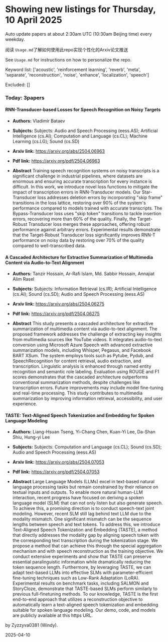 # Showing new listings for Thursday, 10 April 2025
Auto update papers at about 2:30am UTC (10:30am Beijing time) every weekday.


阅读 `Usage.md`了解如何使用此repo实现个性化的Arxiv论文推送

See `Usage.md` for instructions on how to personalize the repo. 


Keyword list: ['acoustic', 'reinforcement learning', 'reverb', 'meta', 'separate', 'reconstruction', 'noise', 'enhance', 'localization', 'speech']


Excluded: []


### Today: 3papers 
#### RNN-Transducer-based Losses for Speech Recognition on Noisy Targets
 - **Authors:** Vladimir Bataev
 - **Subjects:** Subjects:
Audio and Speech Processing (eess.AS); Artificial Intelligence (cs.AI); Computation and Language (cs.CL); Machine Learning (cs.LG); Sound (cs.SD)
 - **Arxiv link:** https://arxiv.org/abs/2504.06963

 - **Pdf link:** https://arxiv.org/pdf/2504.06963

 - **Abstract**
 Training speech recognition systems on noisy transcripts is a significant challenge in industrial pipelines, where datasets are enormous and ensuring accurate transcription for every instance is difficult. In this work, we introduce novel loss functions to mitigate the impact of transcription errors in RNN-Transducer models. Our Star-Transducer loss addresses deletion errors by incorporating "skip frame" transitions in the loss lattice, restoring over 90% of the system's performance compared to models trained with accurate transcripts. The Bypass-Transducer loss uses "skip token" transitions to tackle insertion errors, recovering more than 60% of the quality. Finally, the Target-Robust Transducer loss merges these approaches, offering robust performance against arbitrary errors. Experimental results demonstrate that the Target-Robust Transducer loss significantly improves RNN-T performance on noisy data by restoring over 70% of the quality compared to well-transcribed data.
#### A Cascaded Architecture for Extractive Summarization of Multimedia Content via Audio-to-Text Alignment
 - **Authors:** Tanzir Hossain, Ar-Rafi Islam, Md. Sabbir Hossain, Annajiat Alim Rasel
 - **Subjects:** Subjects:
Information Retrieval (cs.IR); Artificial Intelligence (cs.AI); Sound (cs.SD); Audio and Speech Processing (eess.AS)
 - **Arxiv link:** https://arxiv.org/abs/2504.06275

 - **Pdf link:** https://arxiv.org/pdf/2504.06275

 - **Abstract**
 This study presents a cascaded architecture for extractive summarization of multimedia content via audio-to-text alignment. The proposed framework addresses the challenge of extracting key insights from multimedia sources like YouTube videos. It integrates audio-to-text conversion using Microsoft Azure Speech with advanced extractive summarization models, including Whisper, Pegasus, and Facebook BART XSum. The system employs tools such as Pytube, Pydub, and SpeechRecognition for content retrieval, audio extraction, and transcription. Linguistic analysis is enhanced through named entity recognition and semantic role labeling. Evaluation using ROUGE and F1 scores demonstrates that the cascaded architecture outperforms conventional summarization methods, despite challenges like transcription errors. Future improvements may include model fine-tuning and real-time processing. This study contributes to multimedia summarization by improving information retrieval, accessibility, and user experience.
#### TASTE: Text-Aligned Speech Tokenization and Embedding for Spoken Language Modeling
 - **Authors:** Liang-Hsuan Tseng, Yi-Chang Chen, Kuan-Yi Lee, Da-Shan Shiu, Hung-yi Lee
 - **Subjects:** Subjects:
Computation and Language (cs.CL); Sound (cs.SD); Audio and Speech Processing (eess.AS)
 - **Arxiv link:** https://arxiv.org/abs/2504.07053

 - **Pdf link:** https://arxiv.org/pdf/2504.07053

 - **Abstract**
 Large Language Models (LLMs) excel in text-based natural language processing tasks but remain constrained by their reliance on textual inputs and outputs. To enable more natural human-LLM interaction, recent progress have focused on deriving a spoken language model (SLM) that can not only listen but also generate speech. To achieve this, a promising direction is to conduct speech-text joint modeling. However, recent SLM still lag behind text LLM due to the modality mismatch. One significant mismatch can be the sequence lengths between speech and text tokens. To address this, we introduce Text-Aligned Speech Tokenization and Embedding (TASTE), a method that directly addresses the modality gap by aligning speech token with the corresponding text transcription during the tokenization stage. We propose a method that can achieve this through the special aggregation mechanism and with speech reconstruction as the training objective. We conduct extensive experiments and show that TASTE can preserve essential paralinguistic information while dramatically reducing the token sequence length. Furthermore, by leveraging TASTE, we can adapt text-based LLMs into effective SLMs with parameter-efficient fine-tuning techniques such as Low-Rank Adaptation (LoRA). Experimental results on benchmark tasks, including SALMON and StoryCloze, demonstrate that TASTE-based SLMs perform similarly to previous full-finetuning methods. To our knowledge, TASTE is the first end-to-end approach that utilizes a reconstruction objective to automatically learn a text-aligned speech tokenization and embedding suitable for spoken language modeling. Our demo, code, and models are publicly available at this https URL.


by Zyzzyva0381 (Windy). 


2025-04-10
